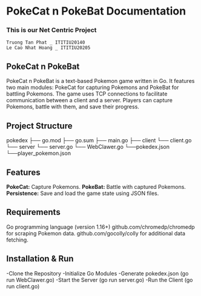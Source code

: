 # PokeCat n PokeBat Documentation

### This is our Net Centric Project 
```
Truong Tan Phat _ ITITIU20140
Le Cao Nhat Hoang _ ITITIU20205
```

## PokeCat n PokeBat
PokeCat n PokeBat is a text-based Pokemon game written in Go. It features two main modules: PokeCat for capturing Pokemons and PokeBat for battling Pokemons. The game uses TCP connections to facilitate communication between a client and a server. Players can capture Pokemons, battle with them, and save their progress.

## Project Structure
pokedex
├── go.mod
├── go.sum
├── main.go
├── client
    └── client.go
└── server
   └── server.go
   └── WebClawer.go
   └──pokedex.json
   └──player_pokemon.json

## Features
**PokeCat:** Capture Pokemons.
**PokeBat:** Battle with captured Pokemons.
**Persistence:** Save and load the game state using JSON files.

## Requirements
Go programming language (version 1.16+)
github.com/chromedp/chromedp for scraping Pokemon data.
github.com/gocolly/colly for additional data fetching.

## Installation & Run
-Clone the Repository
-Initialize Go Modules
-Generate pokedex.json (go run WebClawer.go)
-Start the Server (go run server.go)
-Run the Client (go run client.go)

